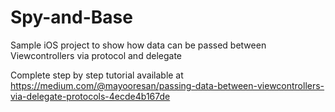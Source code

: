 # Spy-and-Base
Sample iOS project to show how data can be passed between Viewcontrollers via protocol and delegate

Complete step by step tutorial available at https://medium.com/@mayooresan/passing-data-between-viewcontrollers-via-delegate-protocols-4ecde4b167de
